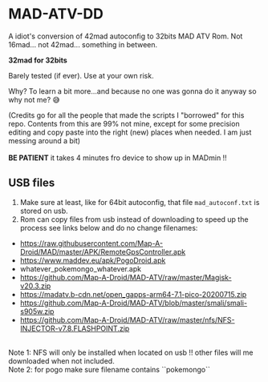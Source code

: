 # MAD-ATV-DD

A idiot's conversion of 42mad autoconfig to 32bits MAD ATV Rom.
Not 16mad... not 42mad... something in between.

__32mad for 32bits__

Barely tested (if ever). Use at your own risk.

Why? To learn a bit more...and because no one was gonna do it anyway so why not me? 😅

(Credits go for all the people that made the scripts I "borrowed" for this repo. Contents from this are 99% not mine, except for some precision editing and copy paste into the right (new) places when needed. I am just messing around a bit)
<BR>
<BR>
__BE PATIENT__ it takes 4 minutes fro device to show up in MADmin !!
<BR>

  ## USB files
1. Make sure at least, like for 64bit autoconfig, that file ``mad_autoconf.txt`` is stored on usb.
2. Rom can copy files from usb instead of downloading to speed up the process see links below and do no change filenames:<BR>
  - <https://raw.githubusercontent.com/Map-A-Droid/MAD/master/APK/RemoteGpsController.apk>
  - <https://www.maddev.eu/apk/PogoDroid.apk>
  - whatever_pokemongo_whatever.apk
  - <https://github.com/Map-A-Droid/MAD-ATV/raw/master/Magisk-v20.3.zip>
  - <https://madatv.b-cdn.net/open_gapps-arm64-7.1-pico-20200715.zip>
  - <https://github.com/Map-A-Droid/MAD-ATV/blob/master/smali/smali-s905w.zip>
  - <https://github.com/Map-A-Droid/MAD-ATV/raw/master/nfs/NFS-INJECTOR-v7.8.FLASHPOINT.zip>
<BR>  
  Note 1: NFS will only be installed when located on usb !! other files will me downloaded when not included.<BR>
  Note 2: for pogo make sure filename contains ``pokemongo``<BR>
